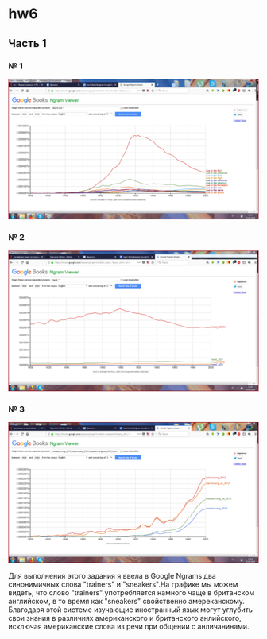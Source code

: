 # hw6

## Часть 1
### № 1
![](https://github.com/polinakozh/hw6/blob/master/%D1%86%D0%B3%201.png)
### № 2
![](https://github.com/polinakozh/hw6/blob/master/%D1%86%D0%B3%202.png)
### № 3
![](https://github.com/polinakozh/hw6/blob/master/%D1%86%D0%B3%203.png)

Для выполнения этого задания я ввела в Google Ngrams два синонимичных слова "trainers" и "sneakers".На графике мы можем видеть, что слово "trainers" употребляется намного чаще в британском английском, в то время как "sneakers" свойственно амереканскому. Благодаря этой системе изучающие иностранный язык могут углубить свои знания в различиях американского и британского анлийского, исключая американские слова из речи при общении с анличанинами. 
